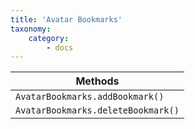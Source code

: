 ```yaml
---
title: 'Avatar Bookmarks'
taxonomy:
    category:
        - docs
---
```



| Methods                          |
| -------------------------------- |
| `AvatarBookmarks.addBookmark()`    |
| `AvatarBookmarks.deleteBookmark()` |



